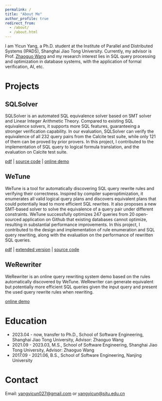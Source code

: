 ```yaml
---
permalink: /
title: "About Me"
author_profile: true
redirect_from: 
  - /about/
  - /about.html
---
```


I am Yicun Yang, a Ph.D. student at the Institute of Parallel and Distributed Systems (IPADS), Shanghai Jiao Tong University. 
Currently, my advisor is Prof. [Zhaoguo Wang](https://ipads.se.sjtu.edu.cn/pub/members/zhaoguo_wang) and my research interest lies in SQL query processing and optimization in database systems, with the application of formal verification, AI, etc.

<!-- I'm always full of energy for life. I love sports (especially ballgames like 🏀 and 🏸️), musics, aerial photography and traveling.
Welcome everyone from all corners of the world to make friends with me. -->

Projects
======

SQLSolver
------
SQLSolver is an automated SQL equivalence solver based on SMT solver and Linear Integer Arithmetic Theory. Compared to existing SQL equivalence solvers, it supports more SQL features, guaranteeing a stronger verification capability. In our evaluation, SQLSolver can verify the equivalence of all 232 query pairs from the Calcite test suite, while only 121 of them can be proved by prior provers. 
In this project, I contributed to the implementation of SQL query to logical formula translation, and the evaluation on Calcite test suite.

[pdf](https://dl.acm.org/doi/10.1145/3626768) | 
[source code](https://github.com/SJTU-IPADS/SQLSolver) | 
[online demo](https://sqlsolver.systems/sqlsolver/home)

WeTune
------
WeTune is a tool for automatically discovering SQL query rewrite rules and verifying their correctness. Inspired by compiler superoptimization, it enumerates all valid logical query plans and discovers equivalent plans that could potentially lead to more efficient SQL rewrites. 
It also proposes a new SMT-based solver to solve the equivalence of a query pair under different constraints.
WeTune successfully optimizes 247 queries from 20 open-sourced application on Github that existing databases cannot optimize, resulting in substantial performance improvements.
In this project, I contributed to the design and implementation of rule enumeration and SQL query rewriting, along with the evaluation on the performance of rewritten SQL queries.

[pdf](https://dl.acm.org/doi/10.1145/3514221.3526125) | 
[extended version](https://ipads.se.sjtu.edu.cn/_media/publications/wtune_extend.pdf) |
[source code](https://github.com/WeTune/WeTune-code)

WeRewriter
------
WeRewriter is an online query rewriting system demo based on the rules automatically discovered by WeTune. WeRewriter can generate equivalent but potentially more efficient SQL queries given the input query and present the used query rewrite rules when rewriting.

[online demo](https://ipads.se.sjtu.edu.cn/werewriter-demo/home)


Education
======
- 2023.04 - now, transfer to Ph.D., School of Software Engineering, Shanghai Jiao Tong University, Advisor: Zhaoguo Wang
- 2021.09 - 2023.03, M.S., School of Software Engineering, Shanghai Jiao Tong University, Advisor: Zhaoguo Wang
- 2017.09 - 2021.06, B.S., School of Software Engineering, Nanjing University

Contact
======
Email: [yangyicun027@gmail.com](mailto:yangyicun027@gmail.com) or [yangyicun@sjtu.edu.cn](mailto:yangyicun@sjtu.edu.cn)